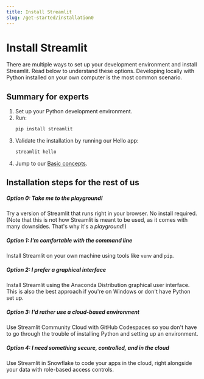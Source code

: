 ```yaml
---
title: Install Streamlit
slug: /get-started/installation0
---
```


# Install Streamlit

There are multiple ways to set up your development environment and install Streamlit. Read below to
understand these options. Developing locally with Python installed on your own computer is the most
common scenario.

## Summary for experts

1. Set up your Python development environment.
2. Run:
   ```bash
   pip install streamlit
   ```
3. Validate the installation by running our Hello app:
   ```bash
   streamlit hello
   ```
4. Jump to our [Basic concepts](/get-started/fundamentals/main-concepts).

## Installation steps for the rest of us

<TileContainer layout="list">

<RefCard href="/get-started/installation/playground" size="half">

<h5>Option 0: Take me to the playground!</h5>

Try a version of Streamlit that runs right in your browser. No install required.
(Note that this is
not how Streamlit is meant to be used, as it comes with many downsides. That's why it's a
_playground_!)

</RefCard>

<RefCard href="/get-started/installation/command-line" size="half">

<h5>Option 1: I'm comfortable with the command line</h5>

Install Streamlit on your own machine using tools like `venv` and `pip`.

</RefCard>

<RefCard href="/get-started/installation/anaconda-distribution" size="half">

<h5>Option 2: I prefer a graphical interface</h5>

Install Streamlit using the Anaconda Distribution graphical user interface. This is also the best
approach if you're on Windows or don't have Python set up.

</RefCard>

<RefCard href="/get-started/installation/community-cloud" size="half">

<h5>Option 3: I'd rather use a cloud-based environment</h5>

Use Streamlit Community Cloud with GitHub Codespaces so you don't have to go through the trouble
of installing Python and setting up an environment.

</RefCard>

<RefCard href="/get-started/installation/streamlit-in-snowflake" size="half">

<h5>Option 4: I need something secure, controlled, and in the cloud</h5>

Use Streamlit in Snowflake to code your apps in the cloud, right alongside your
data with role-based access controls.

</RefCard>

</TileContainer>
